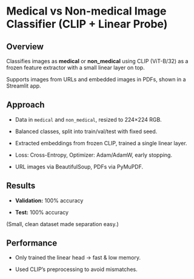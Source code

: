 # Medical vs Non-medical Image Classifier (CLIP + Linear Probe)



## Overview

Classifies images as **medical** or **non_medical** using CLIP (ViT-B/32) as a frozen feature extractor with a small linear layer on top.  

Supports images from URLs and embedded images in PDFs, shown in a Streamlit app.



## Approach

- Data in `medical` and `non_medical`, resized to 224×224 RGB.

- Balanced classes, split into train/val/test with fixed seed.

- Extracted embeddings from frozen CLIP, trained a single linear layer.

- Loss: Cross-Entropy, Optimizer: Adam/AdamW, early stopping.

- URL images via BeautifulSoup, PDFs via PyMuPDF.



## Results

- **Validation:** 100% accuracy  

- **Test:** 100% accuracy  

(Small, clean dataset made separation easy.)



## Performance

- Only trained the linear head → fast & low memory.

- Used CLIP’s preprocessing to avoid mismatches.




